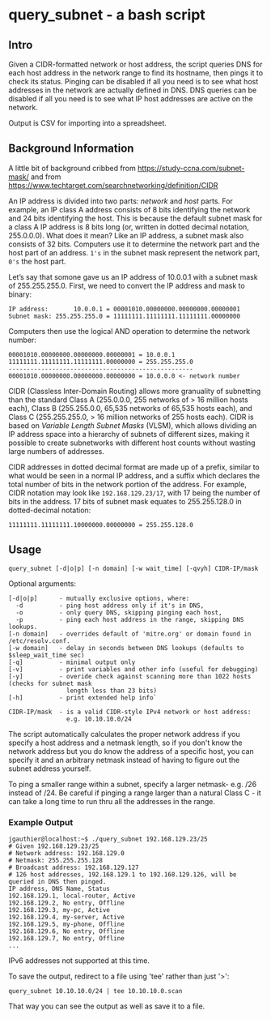 # query_subnet - a bash script

## Intro
Given a CIDR-formatted network or host address, the script queries DNS for each host address in the network range to find its  hostname, then pings it to check its status. Pinging can be disabled if all you need is to see what host addresses in the network are actually defined in DNS. DNS queries can be disabled if all you need is to see what IP host addresses are active on the network.

Output is CSV for importing into a spreadsheet.

## Background Information
A little bit of background cribbed from https://study-ccna.com/subnet-mask/ and from https://www.techtarget.com/searchnetworking/definition/CIDR

An IP address is divided into two parts: *network* and *host* parts. For example, an IP class A address consists of 8 bits identifying the network and 24 bits identifying the host. This is because the default subnet mask for a class A IP address is 8 bits long (or, written in dotted decimal notation, 255.0.0.0). What does it mean? Like an IP address, a subnet mask also consists of 32 bits. Computers use it to determine the network part and the host part of an address. `1's` in the subnet mask represent the network part, `0's` the host part.

Let’s say that somone gave us an IP address of 10.0.0.1 with a subnet mask of 255.255.255.0. First, we need to convert the IP address and mask to binary:

```
IP address:       10.0.0.1 = 00001010.00000000.00000000.00000001
Subnet mask: 255.255.255.0 = 11111111.11111111.11111111.00000000
``` 
Computers then use the logical AND operation to determine the network number:

```
00001010.00000000.00000000.00000001 = 10.0.0.1
11111111.11111111.11111111.00000000 = 255.255.255.0
---------------------------------------------------
00001010.00000000.00000000.00000000 = 10.0.0.0 <- network number
```
CIDR (Classless Inter-Domain Routing) allows more granuality of subnetting than the standard Class A (255.0.0.0, 255 networks of > 16 million hosts each), Class B (255.255.0.0, 65,535 networks of 65,535 hosts each), and Class C (255.255.255.0, > 16 million networks of 255 hosts each). CIDR is based on *Variable Length Subnet Masks* (VLSM), which allows dividing an IP address space into a hierarchy of subnets of different sizes, making it possible to create subnetworks with different host counts without wasting large numbers of addresses.

CIDR addresses in dotted decimal format are made up of a prefix, similar to what would be seen in a normal IP address, and a suffix which declares the total number of bits in the network portion of the address. For example, CIDR notation may look like `192.168.129.23/17`, with 17 being the number of bits in the address. 17 bits of subnet mask equates to 255.255.128.0 in dotted-decimal notation:
```
11111111.11111111.10000000.00000000 = 255.255.128.0
```

## Usage

```
query_subnet [-d|o|p] [-n domain] [-w wait_time] [-qvyh] CIDR-IP/mask
```
Optional arguments:

```
[-d|o|p]      - mutually exclusive options, where:
  -d          - ping host address only if it's in DNS,
  -o          - only query DNS, skipping pinging each host,
  -p          - ping each host address in the range, skipping DNS lookups.
[-n domain]   - overrides default of 'mitre.org' or domain found in /etc/resolv.conf.
[-w domain]   - delay in seconds between DNS lookups (defaults to $sleep_wait_time sec)
[-q]          - minimal output only 
[-v]          - print variables and other info (useful for debugging)
[-y]          - overide check against scanning more than 1022 hosts (checks for subnet mask
                length less than 23 bits)
[-h]          - print extended help info`

CIDR-IP/mask  - is a valid CIDR-style IPv4 network or host address:
                e.g. 10.10.10.0/24
```

The script automatically calculates the proper network address if you specify a host address and a netmask length, so if you don't know the network address but you do know the address of a specific host, you can specify it and an arbitrary netmask instead of having to figure out the subnet address yourself.

To ping a smaller range within a subnet, specify a larger netmask- e.g. /26 instead of /24. Be careful if pinging a range larger than a natural Class C - it can take a long time to run thru all the addresses in the range.

### Example Output
```
jgauthier@localhost:~$ ./query_subnet 192.168.129.23/25
# Given 192.168.129.23/25
# Network address: 192.168.129.0
# Netmask: 255.255.255.128
# Broadcast address: 192.168.129.127
# 126 host addresses, 192.168.129.1 to 192.168.129.126, will be queried in DNS then pinged.
IP address, DNS Name, Status
192.168.129.1, local-router, Active
192.168.129.2, No entry, Offline
192.168.129.3, my-pc, Active
192.168.129.4, my-server, Active
192.168.129.5, my-phone, Offline
192.168.129.6, No entry, Offline
192.168.129.7, No entry, Offline
...
```

IPv6 addresses not supported at this time.

To save the output, redirect to a file using 'tee' rather than just '>':
```
query_subnet 10.10.10.0/24 | tee 10.10.10.0.scan
```
That way you can see the output as well as save it to a file.
